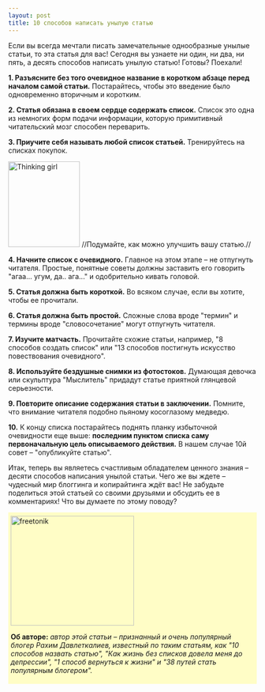 ```yaml
---
layout: post
title: 10 способов написать унылую статью
---
```

Если вы всегда мечтали писать замечательные однообразные унылые статьи, то эта статья для вас! Сегодня вы узнаете ни один, ни два, ни пять, а десять способов написать унылую статью! Готовы? Поехали!

<strong>1. Разъясните без того очевидное название в коротком абзаце перед началом самой статьи.</strong> Постарайтесь, чтобы это введение было одновременно вторичным и коротким.

<strong>2. Статья обязана в своем сердце содержать список.</strong> Список это одна из немногих форм подачи информации, которую примитивный читательский мозг способен переварить.

<strong>3. Приучите себя называть любой список статьей.</strong> Тренируйтесь на списках покупок.

<img class="alignnone size-full wp-image-3112" title="Thinking girl" src="http://freetonik.com/wp-content/uploads/2011/10/Thinking-girl.png" alt="Thinking girl" width="145" height="173" />
//Подумайте, как можно улучшить вашу статью.//

<strong>4. Начните список с очевидного.</strong> Главное на этом этапе – не отпугнуть читателя. Простые, понятные советы должны заставить его говорить "агаа... угум, да.. ага..." и одобрительно кивать головой.

<strong>5. Статья должна быть короткой.</strong> Во всяком случае, если вы хотите, чтобы ее прочитали.

<strong>6. Статья должна быть простой.</strong> Сложные слова вроде "термин" и термины вроде "словосочетание" могут отпугнуть читателя.

<strong>7. Изучите матчасть.</strong> Прочитайте схожие статьи, например, "8 способов создать список" или "13 способов постигнуть искусство повествования очевидного".

<strong>8. Используйте бездушные снимки из фотостоков.</strong> Думающая девочка или скульптура "Мыслитель" придадут статье приятной глянцевой серьезности.<!--more-->

<strong>9. Повторите описание содержания статьи в заключении.</strong> Помните, что внимание читателя подобно пьяному косоглазому медведю.

<strong>10.</strong> К концу списка постарайтесь поднять планку избыточной очевидности еще выше: <strong>последним пунктом списка саму первоначальную цель описываемого действия.</strong> В нашем случае 10й совет – "опубликуйте статью".

Итак, теперь вы являетесь счастливым обладателем ценного знания – десяти способов написания унылой статьи. Чего же вы ждете – чудесный мир блоггинга и копирайтинга ждёт вас! Не забудьте поделиться этой статьей со своими друзьями и обсудить ее в комментариях! Что вы думаете по этому поводу?

<div style="padding: 7px 5px 5px 5px; background-color: #FFFDC6;">
<img src="http://freetonik.com/wp-content/uploads/2011/10/freetonik.png" alt="freetonik" title="freetonik" width="250" height="222" class="alignleft size-full wp-image-3116" />

<strong>Об авторе:</strong> <em>автор этой статьи – признанный и очень популярный блогер Рахим Давлеткалиев, известный по таким статьям, как "10 способов назвать статью", "Как жизнь без списков довела меня до депрессии", "1 способ вернуться к жизни" и "38 путей стать популярным блогером".</em></div>
